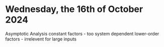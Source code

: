 # Wednesday, the 16th of October 2024

Asymptotic Analysis
constant factors - too system dependent
lower-order factors - irrelevent for large inputs
